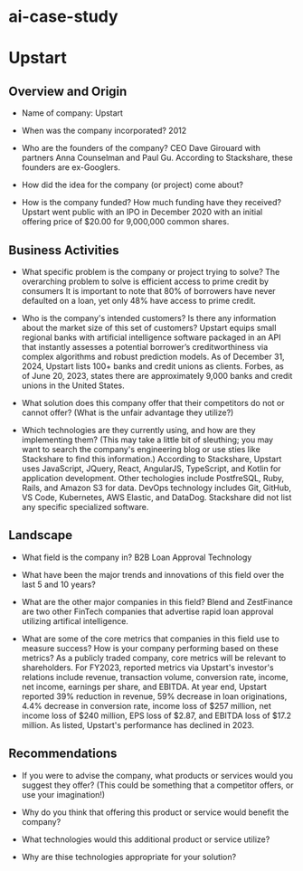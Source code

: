 # ai-case-study
# Upstart

## Overview and Origin

* Name of company: Upstart

* When was the company incorporated? 2012

* Who are the founders of the company? CEO Dave Girouard with partners Anna Counselman and Paul Gu. According to Stackshare, these founders are ex-Googlers.

* How did the idea for the company (or project) come about?

* How is the company funded? How much funding have they received? Upstart went public with an IPO in December 2020 with an initial offering price of $20.00 for 9,000,000 common shares.

## Business Activities

* What specific problem is the company or project trying to solve? The overarching problem to solve is efficient access to prime credit by consumers It is important to note that 80% of borrowers have never defaulted on a loan, yet only 48% have access to prime credit.

* Who is the company's intended customers? Is there any information about the market size of this set of customers? Upstart equips small regional banks with artificial intelligence software packaged in an API that instantly assesses a potential borrower’s creditworthiness via complex algorithms and robust prediction models. As of December 31, 2024, Upstart lists 100+ banks and credit unions as clients. Forbes, as of June 20, 2023, states there are approximately 9,000 banks and credit unions in the United States.

* What solution does this company offer that their competitors do not or cannot offer? (What is the unfair advantage they utilize?)

* Which technologies are they currently using, and how are they implementing them? (This may take a little bit of sleuthing; you may want to search the company's engineering blog or use sties like Stackshare to find this information.) According to Stackshare, Upstart uses JavaScript, JQuery, React, AngularJS, TypeScript, and Kotlin for application development. Other techologies include PostfreSQL, Ruby, Rails, and Amazon S3 for data. DevOps technology includes Git, GitHub, VS Code, Kubernetes, AWS Elastic, and DataDog. Stackshare did not list any specific specialized software.

## Landscape

* What field is the company in? B2B Loan Approval Technology

* What have been the major trends and innovations of this field over the last 5 and 10 years?

* What are the other major companies in this field? Blend and ZestFinance are two other FinTech companies that advertise rapid loan approval utilizing artifical intelligence. 

* What are some of the core metrics that companies in this field use to measure success? How is your company performing based on these metrics? As a publicly traded company, core metrics will be relevant to shareholders. For FY2023, reported metrics via Upstart's investor's relations include revenue, transaction volume, conversion rate, income, net income, earnings per share, and EBITDA. At year end, Upstart reported 39% reduction in revenue, 59% decrease in loan originations, 4.4% decrease in conversion rate, income loss of $257 million, net income loss of $240 million, EPS loss of $2.87, and EBITDA loss of $17.2 million. As listed, Upstart's performance has declined in 2023.

## Recommendations

* If you were to advise the company, what products or services would you suggest they offer? (This could be something that a competitor offers, or use your imagination!)

* Why do you think that offering this product or service would benefit the company?

* What technologies would this additional product or service utilize?

* Why are thise technologies appropriate for your solution?
